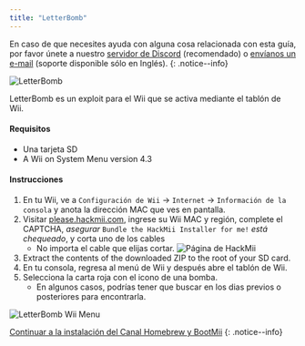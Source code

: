 ```yaml
---
title: "LetterBomb"
---
```


En caso de que necesites ayuda con alguna cosa relacionada con esta guía, por favor únete a nuestro [servidor de Discord](https://discord.gg/b4Y7jfD) (recomendado) o [envíanos un e-mail](mailto:support@riiconnect24.net) (soporte disponible sólo en Inglés).
{: .notice--info}

![LetterBomb](/images/letterbomb.png)

LetterBomb es un exploit para el Wii que se activa mediante el tablón de Wii.

#### Requisitos
- Una tarjeta SD
- A Wii on System Menu version 4.3

#### Instrucciones

1. En tu Wii, ve a `Configuración de Wii` -> `Internet` -> `Información de la consola` y anota la dirección MAC que ves en pantalla.
2. Visitar [please.hackmii.com](https://please.hackmii.com), ingrese su Wii MAC y región, complete el CAPTCHA, *asegurar* `Bundle the HackMii Installer for me!` *está chequeado*, y corta uno de los cables
   - No importa el cable que elijas cortar. ![Página de HackMii](/images/Wii/LetterBomb-PC.png)
3. Extract the contents of the downloaded ZIP to the root of your SD card.
4. En tu consola, regresa al menú de Wii y después abre el tablón de Wii.
5. Selecciona la carta roja con el icono de una bomba.
   - En algunos casos, podrías tener que buscar en los dias previos o posteriores para encontrarla.

![LetterBomb Wii Menu](/images/Wii/LetterBomb-Wii.png)

[Continuar a la instalación del Canal Homebrew y BootMii](hbc)
{: .notice--info}
